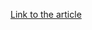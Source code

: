 [Link to the article](https://thehackernews.com/2025/04/cisa-warns-of-centrestacks-hard-coded.html)
